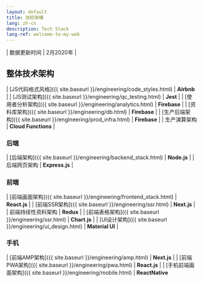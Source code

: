 ```yaml
---
layout: default
title: 技術架構
lang: zh-cn
description: Tech Stack
lang-ref: welcome-to-my-web
---
```




| 数据更新时间 | 2月2020年 |

## 整体技术架构

| [JS代码格式风格]({{ site.baseurl }}/engineering/code_styles.html) | **Airbnb** |
| [JS测试架构]({{ site.baseurl }}/engineering/qc_testing.html) | **Jest** |
| [使用者分析架构]({{ site.baseurl }}/engineering/analytics.html) | **Firebase** |
| [资料库架构]({{ site.baseurl }}/engineering/db.html) | **Firebase** |
| [生产后端架构]({{ site.baseurl }}/engineering/prod_infra.html) | **Firebase** |
| 生产演算架构 | **Cloud Functions** |

### 后端

| [后端架构]({{ site.baseurl }}/engineering/backend_stack.html) | **Node.js** |
| 后端网页架构 | **Express.js** |

### 前端

| [前端画面架构]({{ site.baseurl }}/engineering/frontend_stack.html) | **React.js** |
| [前端SSR架构]({{ site.baseurl }}/engineering/ssr.html) | **Next.js** |
| 前端持续性资料架构 | **Redux** |
| [前端表格架构]({{ site.baseurl }}/engineering/ssr.html) | **Chart.js** |
| [UI设计架构]({{ site.baseurl }}/engineering/ui_design.html) | **Material UI** |

### 手机

| [前端AMP架构]({{ site.baseurl }}/engineering/amp.html) | **Next.js** |
| [前端PWA架构]({{ site.baseurl }}/engineering/pwa.html) | **React.js** |
| [手机前端画面架构]({{ site.baseurl }}/engineering/mobile.html) | **ReactNative** 